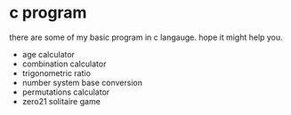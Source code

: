 # c program

there are some of my basic program in c langauge.
hope it might help you.

* age calculator
* combination calculator
* trigonometric ratio
* number system base conversion
* permutations calculator
* zero21 solitaire game